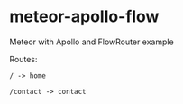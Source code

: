 # meteor-apollo-flow
Meteor with Apollo and FlowRouter example


Routes:

    / -> home
    
    /contact -> contact
